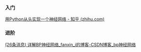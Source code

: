 ### 入门

[用Python从头实现一个神经网络 - 知乎 (zhihu.com)](https://zhuanlan.zhihu.com/p/58964140)

### 进阶

[(26条消息) 详解BP神经网络_fanxin_i的博客-CSDN博客_bp神经网络](https://blog.csdn.net/fanxin_i/article/details/80212906)